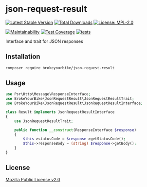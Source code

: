 # json-request-result

[![Latest Stable Version](https://img.shields.io/github/v/release/brokeyourbike/json-request-result-php)](https://github.com/brokeyourbike/json-request-result-php/releases)
[![Total Downloads](https://poser.pugx.org/brokeyourbike/json-request-result/downloads)](https://packagist.org/packages/brokeyourbike/json-request-result)
[![License: MPL-2.0](https://img.shields.io/badge/license-MPL--2.0-purple.svg)](https://github.com/brokeyourbike/json-request-result-php/blob/main/LICENSE)

[![Maintainability](https://api.codeclimate.com/v1/badges/a1f7d2769e5f738c8c2a/maintainability)](https://codeclimate.com/github/brokeyourbike/json-request-result-php/maintainability)
[![Test Coverage](https://api.codeclimate.com/v1/badges/a1f7d2769e5f738c8c2a/test_coverage)](https://codeclimate.com/github/brokeyourbike/json-request-result-php/test_coverage)
[![tests](https://github.com/brokeyourbike/json-request-result-php/actions/workflows/tests.yml/badge.svg)](https://github.com/brokeyourbike/json-request-result-php/actions/workflows/tests.yml)

Interface and trait for JSON responses

## Installation

```bash
composer require brokeyourbike/json-request-result
```

## Usage

```php
use Psr\Http\Message\ResponseInterface;
use BrokeYourBike\JsonRequestResult\JsonRequestResultTrait;
use BrokeYourBike\JsonRequestResult\JsonRequestResultInterface;

class Result implements JsonRequestResultInterface
{
    use JsonRequestResultTrait;

    public function __construct(ResponseInterface $response)
    {
        $this->statusCode = $response->getStatusCode();
        $this->responseBody = (string) $response->getBody();
    }
}
```

## License
[Mozilla Public License v2.0](https://github.com/brokeyourbike/json-request-result-php/blob/main/LICENSE)
